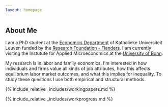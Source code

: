 ```yaml
---
layout: homepage
---
```


## About Me

I am a PhD student at the [Economics Department](https://feb.kuleuven.be/research/economics/ces) of Katholieke Universiteit Leuven funded by the [Research Foundation - Flanders](https://www.fwo.be/en/). I am currently visiting the Instutute for Applied Microeconomics at the [University of Bonn](https://www.uni-bonn.de/en/university/university).

My research is in labor and family economics. I'm interested in how individuals and firms value all kinds of job attributes, how this affects equilibrium labor market outcomes, and what this implies for inequality. To study these questions I use both empirical and structural methods.

{% include_relative _includes/workingpapers.md %}

{% include_relative _includes/workprogress.md %}

